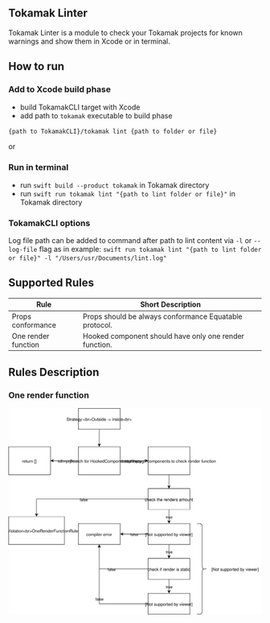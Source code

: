 ## Tokamak Linter

Tokamak Linter is a module to check your Tokamak projects for known warnings
and show them in Xcode or in terminal.

## How to run

### Add to Xcode build phase

- build TokamakCLI target with Xcode
- add path to `tokamak` executable to build phase

```bash
{path to TokamakCLI}/tokamak lint {path to folder or file}
```

or

### Run in terminal

- run `swift build --product tokamak` in Tokamak directory
- run `swift run tokamak lint "{path to lint folder or file}"` in Tokamak directory

### TokamakCLI options

Log file path can be added to command after path to lint content via `-l` or `--log-file` flag as in example:
`swift run tokamak lint "{path to lint folder or file}" -l "/Users/usr/Documents/lint.log"`

## Supported Rules

| Rule                | Short Description                                      |
| ------------------- | ------------------------------------------------------ |
| Props conformance   | Props should be always conformance Equatable protocol. |
| One render function | Hooked component should have only one render function. |

## Rules Description

### One render function

![img](./diagrams/OneRenderFunction.svg)
